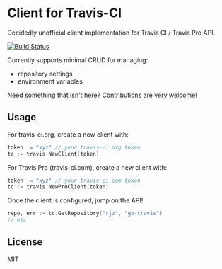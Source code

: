Client for Travis-CI
=========================================================

Decidedly unofficial client implementation for Travis CI / Travis Pro API.

[![Build
Status](https://travis-ci.org/rjz/go-travis.svg)](https://travis-ci.org/rjz/go-travis)

Currently supports minimal CRUD for managing:

  * repository settings
  * environment variables

Need something that isn't here? Contributions are [very
welcome](CONTRIBUTING.md)!

## Usage

For travis-ci.org, create a new client with:

```Go
token := "xyz" // your travis-ci.org token
tc := travis.NewClient(token)
```

For Travis Pro (travis-ci.com), create a new client with:

```Go
token := "xyz" // your travis-ci.com token
tc := travis.NewProClient(token)
```


Once the client is configured, jump on the API!

```Go
repo, err := tc.GetRepository("rjz", "go-travis")
// etc
```

## License

MIT
